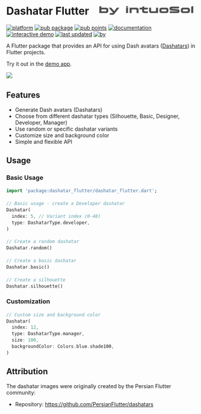 # Dashatar Flutter <img src="https://raw.githubusercontent.com/intuosol/intuosol_design_system/main/assets/logos/by_intuosol.png" alt="Icon" width="250" style="margin-left: 20px;">

[![platform](https://img.shields.io/badge/platform-flutter-blue.svg)](https://flutter.dev)
[![pub package](https://img.shields.io/pub/v/dashatar_flutter.svg)](https://pub.dev/packages/dashatar_flutter)
[![pub points](https://img.shields.io/pub/points/dashatar_flutter)](https://pub.dev/packages/dashatar_flutter/score)
[![documentation](https://img.shields.io/badge/api-documentation-blue.svg)](https://pub.dev/documentation/dashatar_flutter)
[![interactive demo](https://img.shields.io/badge/interactive-demo-white.svg)](https://intuosol.github.io/dashatar_flutter/)
[![last updated](https://img.shields.io/github/last-commit/intuosol/dashatar_flutter.svg)](https://github.com/intuosol/dashatar_flutter/commits/main)
[![by](https://img.shields.io/badge/by-IntuoSol-success.svg)](https://intuosol.com)

A Flutter package that provides an API for using Dash avatars ([Dashatars](https://github.com/PersianFlutter/dashatars)) in Flutter projects.

Try it out in the [demo app](https://intuosol.github.io/dashatar_flutter/).

<img src="./assets/dashatars/Dashatars.png" width="250">

## Features

- Generate Dash avatars (Dashatars)
- Choose from different dashatar types (Silhouette, Basic, Designer, Developer, Manager)
- Use random or specific dashatar variants
- Customize size and background color
- Simple and flexible API

## Usage

### Basic Usage

```dart
import 'package:dashatar_flutter/dashatar_flutter.dart';

// Basic usage - create a Developer dashatar
Dashatar(
  index: 5, // Variant index (0-48)
  type: DashatarType.developer,
)

// Create a random dashatar
Dashatar.random()

// Create a basic dashatar
Dashatar.basic()

// Create a silhouette
Dashatar.silhouette()
```

### Customization

```dart
// Custom size and background color
Dashatar(
  index: 12,
  type: DashatarType.manager,
  size: 100,
  backgroundColor: Colors.blue.shade100,
)
```

## Attribution

The dashatar images were originally created by the Persian Flutter community:

- Repository: https://github.com/PersianFlutter/dashatars
